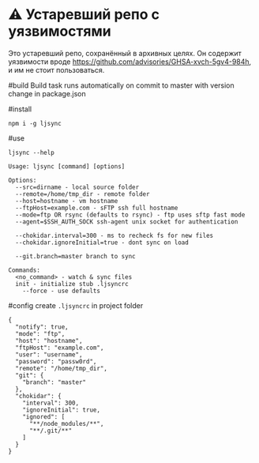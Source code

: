 # ⚠ Устаревший репо с уязвимостями
Это устаревший репо, сохранённый в архивных целях. Он содержит уязвимости вроде https://github.com/advisories/GHSA-xvch-5gv4-984h, и им не стоит пользоваться.

#build
Build task runs automatically on commit to master with version change in package.json

#install
````
npm i -g ljsync
````

#use
````
ljsync --help

Usage: ljsync [command] [options] 

Options:
  --src=dirname - local source folder
  --remote=/home/tmp_dir - remote folder
  --host=hostname - vm hostname
  --ftpHost=example.com - sFTP ssh full hostname
  --mode=ftp OR rsync (defaults to rsync) - ftp uses sftp fast mode
  --agent=$SSH_AUTH_SOCK ssh-agent unix socket for authentication

  --chokidar.interval=300 - ms to recheck fs for new files
  --chokidar.ignoreInitial=true - dont sync on load

  --git.branch=master branch to sync

Commands: 
  <no_command> - watch & sync files
  init - initialize stub .ljsyncrc
    --force - use defaults
````

#config
create `.ljsyncrc` in project folder

````
{
  "notify": true,
  "mode": "ftp",
  "host": "hostname",
  "ftpHost": "example.com",
  "user": "username",
  "password": "passw0rd",
  "remote": "/home/tmp_dir",
  "git": {
    "branch": "master"
  },
  "chokidar": {
    "interval": 300,
    "ignoreInitial": true,
    "ignored": [
      "**/node_modules/**",
      "**/.git/**"
    ]
  }
}
````
